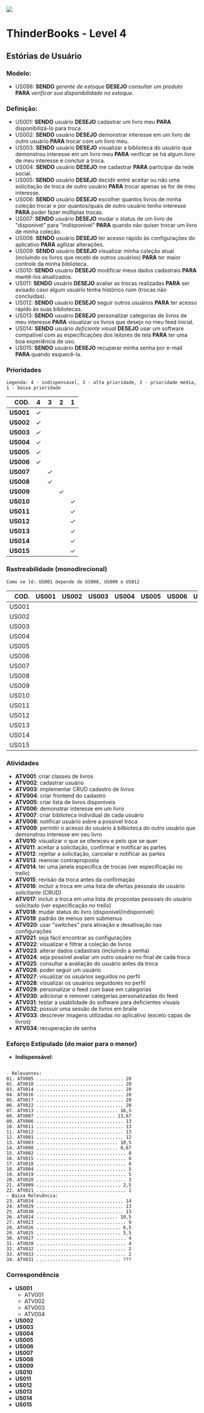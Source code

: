 ![](https://avatars0.githubusercontent.com/u/31450944?v=4&s=200)  
# ThinderBooks - Level 4  
## Estórias de Usuário  
### Modelo:  
- US098: **SENDO** _gerente de estoque_ **DESEJO** _consultar um produto_ **PARA** _verificar sua disponibilidade no estoque._  
### Definição:
- US001: **SENDO** usuário **DESEJO** cadastrar um livro meu **PARA** disponibilizá-lo para troca.  
- US002: **SENDO** usuário **DESEJO** demonstrar interesse em um livro de outro usuário **PARA** trocar com um livro meu.  
- US003: **SENDO** usuário **DESEJO** visualizar a biblioteca do usuário que demonstrou interesse em um livro meu **PARA** verificar se há algum livro de meu interesse e concluir a troca.  
- US004: **SENDO** usuário **DESEJO** me cadastrar **PARA** participar da rede social.  
- US005: **SENDO** usuário **DESEJO** decidir entre aceitar ou não uma solicitação de troca de outro usuário **PARA** trocar apenas se for de meu interesse.  
- US006: **SENDO** usuário **DESEJO** escolher quantos livros de minha coleção trocar e por quantos/quais de outro usuário tenho interesse **PARA** poder fazer múltiplas trocas.  
- US007: **SENDO** usuário **DESEJO** mudar o status de um livro de "disponível" para "indisponível" **PARA** quando não quiser trocar um livro de minha coleção.  
- US008: **SENDO** usuário **DESEJO** ter acesso rápido às configurações do aplicativo **PARA** agilizar alterações.  
- US009: **SENDO** usuário **DESEJO** visualizar minha coleção atual (incluindo os livros que recebi de outros usuários) **PARA** ter maior controle da minha biblioteca.  
- US010: **SENDO** usuário **DESEJO** modificar meus dados cadastrais **PARA** mantê-los atualizados.
- US011: **SENDO** usuário **DESEJO** avaliar as trocas realizadas **PARA** ser avisado caso algum usuário tenha histórico ruim (trocas não concluídas).  
- US012: **SENDO** usuário **DESEJO** seguir outros usuários **PARA** ter acesso rápido às suas bibliotecas.  
- US013: **SENDO** usuário **DESEJO** personalizar categorias de livros de meu interesse **PARA** visualizar os livros que desejo no meu feed inicial.  
- US014: **SENDO** usuário _deficiente visual_ **DESEJO** usar um software compatível com as especificações dos leitores de tela **PARA** ter uma boa experiência de uso.  
- US015: **SENDO** usuário **DESEJO** recuperar minha senha por e-mail **PARA** quando esquecê-la.  

### Prioridades  
``` Legenda: 4 - indispensável, 3 - alta prioridade, 2 - prioridade média, 1 - baixa prioridade ```  

COD.      | 4 | 3 | 2 | 1
--------: | :---: | :---: | :---: | :---:
**US001** | ✓ | | | 
**US002** | ✓ | | | 
**US003** | ✓ | | | 
**US004** | ✓ | | | 
**US005** | ✓ | | | 
**US006** | ✓ | | | 
**US007** | | ✓ | | 
**US008** | | ✓ | | 
**US009** | | | ✓ | 
**US010** | | | | ✓
**US011** | | | | ✓
**US012** | | | | ✓
**US013** | | | | ✓
**US014** | | | | ✓
**US015** | | | | ✓

### Rastreabilidade (monodirecional)  
``` Como se lê: US001 depende de US008, US009 e US012 ```   

COD.  | US001 | US002 | US003 | US004 | US005 | US006 | US007 | US008 | US009 | US010 | US012 | US013 | US014 | US015 |
----: | :---: | :---: | :---: | :---: | :---: | :---: | :---: | :---: | :---: | :---: | :---: | :---: | :---: | :---: 
US001 |       |       |       |       |       |       |       | ✓     | ✓     |       | ✓     |       |       |       
US002 |       |       |       |       |       |       |       |       |       |       |       |       |       |       
US003 |       |       |       |       |       |       |       |       |       |       |       |       |       |       
US004 |       |       |       |       |       |       |       |       |       |       |       |       |       |       
US005 |       |       |       |       |       |       |       |       |       |       |       |       |       |       
US006 |       |       |       |       |       |       |       |       |       |       |       |       |       |       
US007 |       |       |       |       |       |       |       |       |       |       |       |       |       |       
US008 |       |       |       |       |       |       |       |       |       |       |       |       |       |       
US009 |       |       |       |       |       |       |       |       |       |       |       |       |       |       
US010 |       |       |       |       |       |       |       |       |       |       |       |       |       |       
US011 |       |       |       |       |       |       |       |       |       |       |       |       |       |       
US012 |       |       |       |       |       |       |       |       |       |       |       |       |       |       
US013 |       |       |       |       |       |       |       |       |       |       |       |       |       |       
US014 |       |       |       |       |       |       |       |       |       |       |       |       |       |       
US015 |       |       |       |       |       |       |       |       |       |       |       |       |       |       

### Atividades
- **ATV001**: criar classes de livros
- **ATV002**: cadastrar usuário
- **ATV003**: implementar CRUD cadastro de livros
- **ATV004**: criar frontend do cadastro
- **ATV005**: criar lista de livros disponiveis
- **ATV006**: demonstrar interesse em um livro
- **ATV007**: criar biblioteca individual de cada usuário
- **ATV008**: notificar usuário sobre a possível troca
- **ATV009**: permitir o acesso do usuário à bilbioteca do outro usuário que 
demonstrou interesse em seu livro
- **ATV010**: visualizar o que se ofereceu e pelo que se quer
- **ATV011**: aceitar a solicitação, confirmar e notificar as partes
- **ATV012**: rejeitar a solicitação, cancelar e notificar as partes
- **ATV013**: reenviar contraproposta
- **ATV014**: ter uma janela específica de trocas (ver especificação no trello)
- **ATV015**: revisão da troca antes da confirmação
- **ATV016**: incluir a troca em uma lista de ofertas pessoais do usuário 
solicitante (CRUD)
- **ATV017**: incluir a troca em uma lista de propostas pessoais do usuário 
solicitado (ver especificação no trello)
- **ATV018**: mudar status do livro (disponivel/indisponivel)
- **ATV019**: padrão de menus sem submenus
- **ATV020**: usar "switches" para ativação e desativação nas configurações
- **ATV021**: seja fácil encontrar as configurações
- **ATV022**: visualizar e filtrar a coleção de livros
- **ATV023**: alterar dados cadastrais (incluindo a senha)
- **ATV024**: seja possível avaliar um outro usuário no final de cada troca
- **ATV025**: consultar a avaliação do usuário antes da troca
- **ATV026**: poder seguir um usuário
- **ATV027**: visualizar os usuários seguidos no perfil
- **ATV028**: visualizar os usuários seguidores no perfil
- **ATV029**: personalizar o feed com base em categorias
- **ATV030**: adicionar e remover categorias personalizadas do feed
- **ATV031**: testar a usabilidade do software para deficientes visuais
- **ATV032**: possuir uma sessão de livros em braile
- **ATV033**: descrever imagens utilizadas no aplicativo (exceto capas de livros)
- **ATV034**: recuperação de senha

### Esforço Estipulado (do maior para o menor)
- **Indispensável**:  
<pre><code>
- Relevantes:
01. ATV005 ................................ 20
02. ATV010 ................................ 20
03. ATV014 ................................ 20
04. ATV016 ................................ 20
05. ATV017 ................................ 20
06. ATV022 ................................ 20
07. ATV013 .............................. 16,5
08. ATV007 ............................. 13,67
09. ATV006 ................................ 13
10. ATV011 ................................ 13
11. ATV012 ................................ 13
12. ATV001 ................................ 12
13. ATV003 .............................. 10,5
14. ATV008 .............................. 8,67
15. ATV002 ................................. 8
16. ATV015 ................................. 8
17. ATV018 ................................. 8
18. ATV004 ................................. 5
19. ATV019 ................................. 5
20. ATV020 ................................. 3
21. ATV009 ............................... 2,5
22. ATV021 ................................. 1
- Baixa Relevância:
23. ATV034 ................................ 14
24. ATV029 ................................ 13
25. ATV030 ................................ 13
26. ATV024 .............................. 10,5
27. ATV023 ................................. 9
28. ATV026 ............................... 6,5
29. ATV025 ............................... 5,5
30. ATV027 ................................. 4
31. ATV028 ................................. 4
32. ATV032 ................................. 2
33. ATV033 ................................. 2
34. ATV031 ............................... ???
</code></pre>

### Correspondência
- **US001**
  - ATV001
  - ATV002
  - ATV003
  - ATV004
- **US002**
- **US003**
- **US004**
- **US005**
- **US006**
- **US007**
- **US008**
- **US009**
- **US010**
- **US011**
- **US012**
- **US013**
- **US014**
- **US015**
